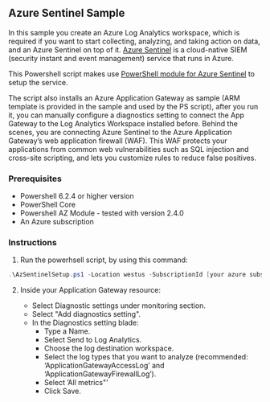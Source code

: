 ## Azure Sentinel Sample

In this sample you create an Azure Log Analytics workspace, which is required if you want to start collecting, analyzing, and taking action on data, and an Azure Sentinel on top of it. [Azure Sentinel](https://docs.microsoft.com/azure/sentinel/overview) is a cloud-native SIEM (security instant and event management) service that runs in Azure.

This Powershell script makes use [PowerShell module for Azure Sentinel](https://github.com/wortell/AZSentinel) to setup the service. 

The script also installs an Azure Application Gateway as sample (ARM template is provided in the sample and used by the PS script), after you run it, you can manually configure a diagnostics setting to connect the App Gateway to the Log Analytics Workspace installed before. Behind the scenes, you are connecting Azure Sentinel to the Azure Application Gateway’s web application firewall (WAF). This WAF protects your applications from common web vulnerabilities such as SQL injection and cross-site scripting, and lets you customize rules to reduce false positives.​

### Prerequisites
 - Powershell 6.2.4 or higher version
 - PowerShell Core
 - Powershell AZ Module - tested with version 2.4.0
 - An Azure subscription

### Instructions
1) Run the powerhsell script, by using this command:

```Powershell
.\AzSentinelSetup.ps1 -Location westus -SubscriptionId [your azure subscription Id] -ResourceGroupName [your azure resource group] -WorkspaceName [your log analytics workspace name] 
```

2) Inside your Application Gateway resource:

    - Select Diagnostic settings under monitoring section.​
    - Select "Add diagnostics setting".​
    - In the Diagnostics setting blade:
        - Type a Name.
        - Select Send to Log Analytics.
        - Choose the log destination workspace.​
        - Select the log types that you want to analyze (recommended: ‘ApplicationGatewayAccessLog’ and ‘ApplicationGatewayFirewallLog’).
        - Select ’All metrics"’
        - Click Save.